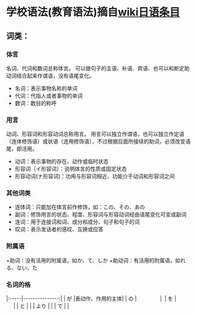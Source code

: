 # 学校语法(教育语法)摘自[wiki日语条目](https://zh.wikipedia.org/wiki/%E6%97%A5%E8%AF%AD)

## 词类：
### 体言
名词、代词和数词总称体言。
可以做句子的主语、补语、宾语、也可以和断定助动词结合起来作谓语，没有语尾变化。
+ 名词：表示事物名称的单词
+ 代词：代指人或者事物的单词
+ 数词：数目的称呼

### 用言
动词、形容词和形容动词总称用言。
用言可以独立作谓语，也可以独立作定语（连体修饰语）或状语（连用修饰语），不过根据后面所接续的助词，必须改变语尾，即活用。
+ 动词：表示事物的存在、动作或临时状态
+ 形容词（イ形容词）：说明体言的性质或固定状态
+ 形容动词(ナ形容词)：功用与形容词相近、功能介于动词和形容词之间

### 其他词类
+ 连体词：只能加在体言前作修饰，如：この、その、あの
+ 副词：修饰用言的状态、程度、形容词与形容动词经由语尾变化可变成副词
+ 连词：用于连接词和词、成分和成分、句子和句子的词
+ 叹词：表示发话者的感叹、互换或应答

### 附属语
+助词：没有活用的附属语，如か、て、しか
+助动词：有活用的附属语，如れる、ない、た

### 名词的格
|:-----|---------------:|
|  が  |表动作、作用的主体|
|  の  |                | 
|  を  |                | 
|  と  |                |
| より |                |
|  で  |                | 

